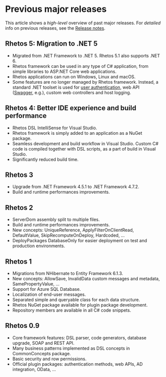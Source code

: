 # Previous major releases

This article shows a *high-level* overview of past major releases.
For _detailed_ info on previous releases, see the [Release notes](https://github.com/Rhetos/Rhetos/blob/master/ChangeLog.md).

## Rhetos 5: Migration to .NET 5

* Migrated from .NET Framework to .NET 5. Rhetos 5.1 also supports .NET 6.
* Rhetos framework can be used in any type of C# application,
  from simple libraries to ASP.NET Core web applications.
* Rhetos applications can run on Windows, Linux and macOS.
* Some features are no longer managed by Rhetos framework.
  Instead, a standard .NET toolset is used for
  [user authentication](https://docs.microsoft.com/en-us/aspnet/core/security/authentication/?view=aspnetcore-5.0),
  web API ([Swagger](https://docs.microsoft.com/en-us/aspnet/core/tutorials/getting-started-with-swashbuckle?view=aspnetcore-5.0&tabs=visual-studio), e.g.),
  custom web controllers and host logging.

## Rhetos 4: Better IDE experience and build performance

* Rhetos DSL IntelliSense for Visual Studio.
* Rhetos framework is simply added to an application as a NuGet package.
* Seamless development and build workflow in Visual Studio.
  Custom C# code is compiled together with DSL scripts, as a part of build in Visual Studio.
* Significantly reduced build time.

## Rhetos 3

* Upgrade from .NET Framework 4.5.1 to .NET Framework 4.7.2.
* Build and runtime performances improvements.

## Rhetos 2

* ServerDom assembly split to multiple files.
* Build and runtime performances improvements.
* New concepts: UniqueReference, ApplyFilterOnClientRead, DefaultValue, SkipRecomputeOnDeploy, Hardcoded, ...
* DeployPackages DatabaseOnly for easier deployment on test and production environments.

## Rhetos 1

* Migrations from NHibernate to Entity Framework 6.1.3.
* New concepts: AllowSave, InvalidData custom messages and metadata, SamePropertyValue, ...
* Support for Azure SQL Database.
* Localization of end-user messages.
* Separated simple and queryable class for each data structure.
* Rhetos NuGet package available for plugin package development.
* Repository members are available in all C# code snippets.

## Rhetos 0.9

* Core framework features: DSL parser, code generators, database upgrade, SOAP and REST API.
* Many business patterns implemented as DSL concepts in CommonConcepts package.
* Basic security and row permissions.
* Official plugin packages: authentication methods, web APIs, AD integration, OData, ...
